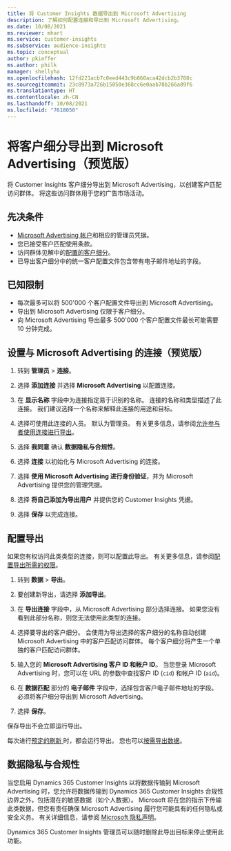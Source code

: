 ```yaml
---
title: 将 Customer Insights 数据导出到 Microsoft Advertising
description: 了解如何配置连接和导出到 Microsoft Advertising。
ms.date: 10/08/2021
ms.reviewer: mhart
ms.service: customer-insights
ms.subservice: audience-insights
ms.topic: conceptual
author: pkieffer
ms.author: philk
manager: shellyha
ms.openlocfilehash: 12fd221acb7c0eed443c9b860aca42dcb2b3788c
ms.sourcegitcommit: 23c8973a726b15050e368cc6e0aab78b266a89f6
ms.translationtype: HT
ms.contentlocale: zh-CN
ms.lasthandoff: 10/08/2021
ms.locfileid: "7618050"
---
```

# <a name="export-segments-to-microsoft-advertising-preview"></a>将客户细分导出到 Microsoft Advertising（预览版）

将 Customer Insights 客户细分导出到 Microsoft Advertising，以创建客户匹配访问群体。 将这些访问群体用于您的广告市场活动。

## <a name="prerequisites"></a>先决条件

-   [Microsoft Advertising 帐户](https://ads.microsoft.com/)和相应的管理员凭据。
-   您已接受客户匹配使用条款。 
-   访问群体见解中的[配置的客户细分](segments.md)。
-   已导出客户细分中的统一客户配置文件包含带有电子邮件地址的字段。

## <a name="known-limitations"></a>已知限制

- 每次最多可以将 500'000 个客户配置文件导出到 Microsoft Advertising。
- 导出到 Microsoft Advertising 仅限于客户细分。
- 向 Microsoft Advertising 导出最多 500'000 个客户配置文件最长可能需要 10 分钟完成。 


## <a name="set-up-the-connection-to-microsoft-advertising"></a>设置与 Microsoft Advertising 的连接（预览版）

1. 转到 **管理员** > **连接**。

1. 选择 **添加连接** 并选择 **Microsoft Advertising** 以配置连接。

1. 在 **显示名称** 字段中为连接指定易于识别的名称。 连接的名称和类型描述了此连接。 我们建议选择一个名称来解释此连接的用途和目标。

1. 选择可使用此连接的人员。 默认为管理员。 有关更多信息，请参阅[允许参与者使用连接进行导出](connections.md#allow-contributors-to-use-a-connection-for-exports)。

1. 选择 **我同意** 确认 **数据隐私与合规性**。

1. 选择 **连接** 以初始化与 Microsoft Advertising 的连接。

1. 选择 **使用 Microsoft Advertising 进行身份验证**，并为 Microsoft Advertising 提供您的管理凭据。

1. 选择 **将自己添加为导出用户** 并提供您的 Customer Insights 凭据。

1. 选择 **保存** 以完成连接。

## <a name="configure-an-export"></a>配置导出

如果您有权访问此类类型的连接，则可以配置此导出。 有关更多信息，请参阅[配置导出所需的权限](export-destinations.md#set-up-a-new-export)。

1. 转到 **数据** > **导出**。

1. 要创建新导出，请选择 **添加导出**。

1. 在 **导出连接** 字段中，从 Microsoft Advertising 部分选择连接。 如果您没有看到此部分名称，则您无法使用此类型的连接。

1. 选择要导出的客户细分。 会使用为导出选择的客户细分的名称自动创建 Microsoft Advertising 中的客户匹配访问群体。 每个客户细分将产生一个单独的客户匹配访问群体。 

1. 输入您的 **Microsoft Advertising 客户 ID 和帐户 ID**。 当您登录 Microsoft Advertising 时，您可以在 URL 的参数中查找客户 ID (`cid`) 和帐户 ID (`aid`)。

1. 在 **数据匹配** 部分的 **电子邮件** 字段中，选择包含客户电子邮件地址的字段。 必须将客户细分导出到 Microsoft Advertising。

1. 选择 **保存**。

保存导出不会立即运行导出。

每次进行[预定的刷新 ](system.md#schedule-tab)时，都会运行导出。 您也可以[按需导出数据](export-destinations.md#run-exports-on-demand)。 


## <a name="data-privacy-and-compliance"></a>数据隐私与合规性

当您启用 Dynamics 365 Customer Insights 以将数据传输到 Microsoft Advertising 时，您允许将数据传输到 Dynamics 365 Customer Insights 合规性边界之外，包括潜在的敏感数据（如个人数据）。 Microsoft 将在您的指示下传输此类数据，但您有责任确保 Microsoft Advertising 履行您可能具有的任何隐私或安全义务。 有关详细信息，请参阅 [Microsoft 隐私声明](https://go.microsoft.com/fwlink/?linkid=396732)。

Dynamics 365 Customer Insights 管理员可以随时删除此导出目标来停止使用此功能。
